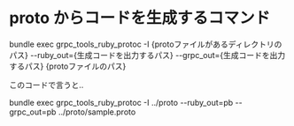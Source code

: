 # proto からコードを生成するコマンド
bundle exec grpc_tools_ruby_protoc -I {protoファイルがあるディレクトリのパス} --ruby_out={生成コードを出力するパス} --grpc_out={生成コードを出力するパス} {protoファイルのパス}

このコードで言うと..

bundle exec grpc_tools_ruby_protoc -I ../proto --ruby_out=pb --grpc_out=pb ../proto/sample.proto